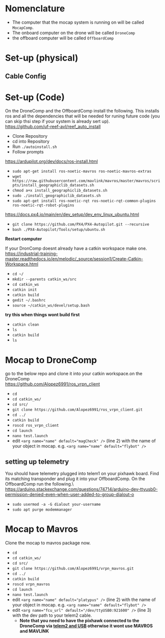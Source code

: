 # Nomenclature 
- The computer that the mocap system is running on will be called `MocapComp`.
- The onboard computer on the drone will be called `DroneComp`
- the offboard computer will be called `OffboardComp`

# Set-up (physical)
## Cable Config

# Set-up (Code)
On the DroneComp and the OffboardComp install the following. This installs ros and all the dependencies that will be needed for runing future code (you can skip thsi step if your system is already sert up).\
https://github.com/uf-reef-avl/reef_auto_install
- Clone Repository
- cd into Repository
- Run ``./autoinstall.sh``
- Follow prompts
	
https://ardupilot.org/dev/docs/ros-install.html
- ``sudo apt-get install ros-noetic-mavros ros-noetic-mavros-extras``
- ``wget https://raw.githubusercontent.com/mavlink/mavros/master/mavros/scripts/install_geographiclib_datasets.sh``
- ``chmod a+x install_geographiclib_datasets.sh``
- ``sudo ./install_geographiclib_datasets.sh``
- ``sudo apt-get install ros-noetic-rqt ros-noetic-rqt-common-plugins ros-noetic-rqt-robot-plugins``

https://docs.px4.io/main/en/dev_setup/dev_env_linux_ubuntu.html
- ``git clone https://github.com/PX4/PX4-Autopilot.git --recursive``
- ``bash ./PX4-Autopilot/Tools/setup/ubuntu.sh``
	
**Restart computer**

If your DronComp doesnt already have a catkin workspace make one.\
https://industrial-training-master.readthedocs.io/en/melodic/_source/session1/Create-Catkin-Workspace.html
- ``cd ~/``
- ``mkdir --parents catkin_ws/src``
- ``cd catkin_ws``
- ``catkin init``
- ``catkin build``
- ``gedit ~/.bashrc``
- ``source ~/catkin_ws/devel/setup.bash``
	
**try this when things wont build first**
* ``catkin clean``
* ``ls``
* ``catkin build``
* ``ls``


# Mocap to DroneComp
go to the below repo and clone it into your catkin workspace.on the DroneComp\
https://github.com/Alopez6991/ros_vrpn_client
- ``cd``
- ``cd catkin_ws/``
- ``cd src/``
- ``git clone https://github.com/Alopez6991/ros_vrpn_client.git``
- ``cd ../``
- ``catkin build``
- ``roscd ros_vrpn_client``
- ``cd launch``
- ``nano test.launch``
- edit ``<arg name="name" default="magCheck" />`` (line 2) with the name of your object in mocap. e.g. ``<arg name="name" default="flybot" />``

## setting up telemetry
You should have telemetry plugged into telem1 on your pixhawk board. Find its matching transponder and plug it into your OffboardComp. On the OffboardComp run the following.\ 
https://arduino.stackexchange.com/questions/74714/arduino-dev-ttyusb0-permission-denied-even-when-user-added-to-group-dialout-o
- ``sudo usermod -a -G dialout your-username``
- ``sudo apt purge modemmanager``
# Mocap to Mavros
Clone the mocap to mavros package now. 
- ``cd``
- ``cd catkin_ws/``
- ``cd src/``
- ``git clone https://github.com/Alopez6991/vrpn_mavros.git``
- ``cd ../``
- ``catkin build``
- ``roscd vrpn_mavros``
- ``cd launch``
- ``nano test.launch``
- edit ``<arg name="name" default="platypus" />`` (line 2) with the name of your object in mocap. e.g. ``<arg name="name" default="flybot" />``
- edit ``<arg name="fcu_url" default="/dev/ttyUSB0:921600" />`` (line 3) with the dev path to your telem2 cable.
	- **Note that you need to have the pixhawk connected to the DroneComp via [telem2 and USB](#cable-config) otherwise it wont use MAVROS and MAVLINK**
